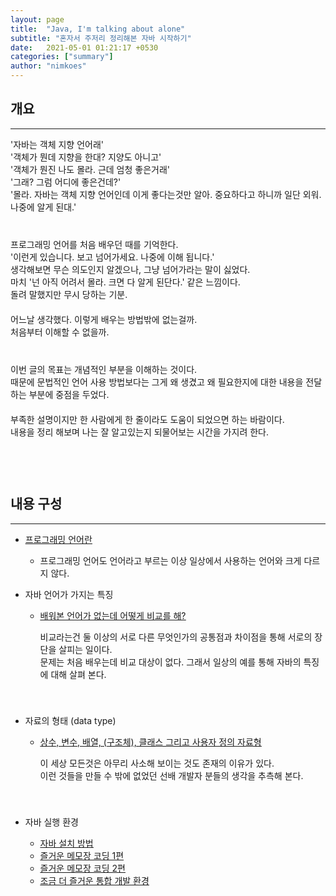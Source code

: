 ```yaml
---
layout: page
title:  "Java, I'm talking about alone"
subtitle: "혼자서 주저리 정리해본 자바 시작하기"
date:   2021-05-01 01:21:17 +0530
categories: ["summary"]
author: "nimkoes"
---
```


## **개요**
---
'자바는 객체 지향 언어래'  
'객체가 뭔데 지향을 한대? 지양도 아니고'  
'객체가 뭔진 나도 몰라. 근데 엄청 좋은거래'  
'그래? 그럼 어디에 좋은건데?'  
'몰라. 자바는 객체 지향 언어인데 이게 좋다는것만 알아. 중요하다고 하니까 일단 외워. 나중에 알게 된대.'  
　  
　  
프로그래밍 언어를 처음 배우던 때를 기억한다.  
'이런게 있습니다. 보고 넘어가세요. 나중에 이해 됩니다.'  
생각해보면 무슨 의도인지 알겠으나, 그냥 넘어가라는 말이 싫었다.  
마치 '넌 아직 어려서 몰라. 크면 다 알게 된단다.' 같은 느낌이다.  
돌려 말했지만 무시 당하는 기분.  
　  
어느날 생각했다. 이렇게 배우는 방법밖에 없는걸까.  
처음부터 이해할 수 없을까.  
　  
　  
이번 글의 목표는 개념적인 부분을 이해하는 것이다.  
때문에 문법적인 언어 사용 방법보다는 그게 왜 생겼고 왜 필요한지에 대한 내용을 전달하는 부분에 중점을 두었다.  
　  
부족한 설명이지만 한 사람에게 한 줄이라도 도움이 되었으면 하는 바람이다.  
내용을 정리 해보며 나는 잘 알고있는지 되물어보는 시간을 가지려 한다.  
　  
　  
　  
  
## **내용 구성**
---
- [<u>프로그래밍 언어란</u>][link_self_001]  
  - 프로그래밍 언어도 언어라고 부르는 이상 일상에서 사용하는 언어와 크게 다르지 않다.  
  
- 자바 언어가 가지는 특징  
  - [<u>배워본 언어가 없는데 어떻게 비교를 해?</u>][link_self_002]  
    
    비교라는건 둘 이상의 서로 다른 무엇인가의 공통점과 차이점을 통해 서로의 장단을 살피는 일이다.  
    문제는 처음 배우는데 비교 대상이 없다. 그래서 일상의 예를 통해 자바의 특징에 대해 살펴 본다.  
　  
　  
  
- 자료의 형태 (data type)  
  - [<u>상수, 변수, 배열, (구조체), 클래스 그리고 사용자 정의 자료형</u>][link_self_003]  
    
    이 세상 모든것은 아무리 사소해 보이는 것도 존재의 이유가 있다.  
    이런 것들을 만들 수 밖에 없었던 선배 개발자 분들의 생각을 추측해 본다.  
　  
　  
  
- 자바 실행 환경  
  - [<u>자바 설치 방법</u>][link_self_004]  
  - [<u>즐거운 메모장 코딩 1편</u>][link_self_005]  
  - [<u>즐거운 메모장 코딩 2편</u>][link_self_006]  
  - [<u>조금 더 즐거운 통합 개발 환경</u>][link_self_007]  
　  
　  
　  
  
[link_self_001]:https://nimkoes.notion.site/c15abc1feae243f7bad672c7ad8f8e8c?pvs=4
[link_self_002]:https://nimkoes.notion.site/77464209636b46a9a55b079b797a2bd0?pvs=4
[link_self_003]:https://nimkoes.notion.site/data-type-f2a58277feba4288b6d01921cf39a6be?pvs=4
[link_self_004]:https://nimkoes.notion.site/16e24070dc2c4e3cb37363f445f3950b?pvs=4
[link_self_005]:https://nimkoes.notion.site/1-5fa17b0aa94442599aa7a9fdf8e18fd5?pvs=4
[link_self_006]:https://nimkoes.notion.site/2-9129167efdfb4c69a7dc242026369b08?pvs=4
[link_self_007]:https://nimkoes.notion.site/b4975c3a9df04ae9ae4d7807c0dcaad9?pvs=4

